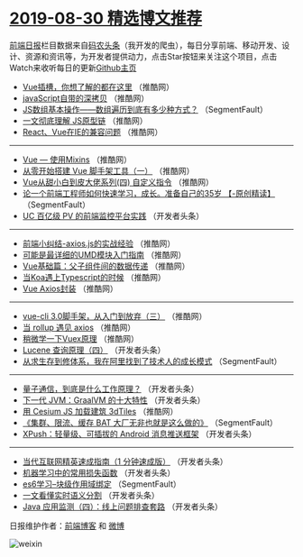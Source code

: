 # [2019-08-30 精选博文推荐](http://hao.caibaojian.com/date/2019/08/30)

[前端日报](http://caibaojian.com/c/news)栏目数据来自[码农头条](http://hao.caibaojian.com/)（我开发的爬虫），每日分享前端、移动开发、设计、资源和资讯等，为开发者提供动力，点击Star按钮来关注这个项目，点击Watch来收听每日的更新[Github主页](https://github.com/kujian/frontendDaily)
* [Vue插槽，你想了解的都在这里](http://hao.caibaojian.com/123206.html) （推酷网）
* [javaScript自带的深拷贝](http://hao.caibaojian.com/123181.html) （推酷网）
* [JS数组基本操作——数组遍历到底有多少种方式？](http://hao.caibaojian.com/123096.html) （SegmentFault）
* [一文彻底理解 JS原型链](http://hao.caibaojian.com/123192.html) （推酷网）
* [React、Vue在IE的兼容问题](http://hao.caibaojian.com/123208.html) （推酷网）

***
* [Vue — 使用Mixins](http://hao.caibaojian.com/123204.html) （推酷网）
* [从零开始搭建 Vue 脚手架工具（一）](http://hao.caibaojian.com/123195.html) （推酷网）
* [Vue从甜小白到皮大佬系列(四) 自定义指令](http://hao.caibaojian.com/123196.html) （推酷网）
* [论一个前端工程师如何快速学习，成长。准备自己的35岁     【-原创精读】](http://hao.caibaojian.com/123095.html) （SegmentFault）
* [UC 百亿级 PV 的前端监控平台实践](http://hao.caibaojian.com/123127.html) （开发者头条）

***
* [前端小纠结-axios.js的实战经验](http://hao.caibaojian.com/123191.html) （推酷网）
* [可能是最详细的UMD模块入门指南](http://hao.caibaojian.com/123207.html) （推酷网）
* [Vue基础篇：父子组件间的数据传递](http://hao.caibaojian.com/123185.html) （推酷网）
* [当Koa遇上Typescript的时候](http://hao.caibaojian.com/123186.html) （推酷网）
* [Vue Axios封装](http://hao.caibaojian.com/123199.html) （推酷网）

***
* [vue-cli 3.0脚手架，从入门到放弃（三）](http://hao.caibaojian.com/123187.html) （推酷网）
* [当 rollup 遇见 axios](http://hao.caibaojian.com/123189.html) （推酷网）
* [稍微学一下Vuex原理](http://hao.caibaojian.com/123179.html) （推酷网）
* [Lucene 查询原理（四）](http://hao.caibaojian.com/123126.html) （开发者头条）
* [从求生存到修体系，我在阿里找到了技术人的成长模式](http://hao.caibaojian.com/123105.html) （SegmentFault）

***
* [量子通信，到底是什么工作原理？](http://hao.caibaojian.com/123147.html) （开发者头条）
* [下一代 JVM：GraalVM 的十大特性](http://hao.caibaojian.com/123116.html) （开发者头条）
* [用 Cesium JS 加载建筑 3dTiles](http://hao.caibaojian.com/123180.html) （推酷网）
* [《集群、限流、缓存 BAT 大厂无非也就是这么做的》](http://hao.caibaojian.com/123106.html) （SegmentFault）
* [XPush：轻量级、可插拔的 Android 消息推送框架](http://hao.caibaojian.com/123151.html) （开发者头条）

***
* [当代互联网精英速成指南（1 分钟速成版）](http://hao.caibaojian.com/123117.html) （开发者头条）
* [机器学习中的常用损失函数](http://hao.caibaojian.com/123128.html) （开发者头条）
* [es6学习&#8211;块级作用域绑定](http://hao.caibaojian.com/123107.html) （SegmentFault）
* [一文看懂实时语义分割](http://hao.caibaojian.com/123153.html) （开发者头条）
* [Java 应用监测（四）：线上问题排查套路](http://hao.caibaojian.com/123118.html) （开发者头条）

日报维护作者：[前端博客](http://caibaojian.com/) 和 [微博](http://caibaojian.com/go/weibo)

![weixin](https://user-images.githubusercontent.com/3055447/38468989-651132ac-3b80-11e8-8e6b-15122322a9d7.png)